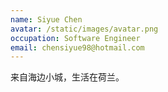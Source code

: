 ```yaml
---
name: Siyue Chen
avatar: /static/images/avatar.png
occupation: Software Engineer
email: chensiyue98@hotmail.com
---
```


来自海边小城，生活在荷兰。
